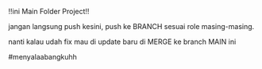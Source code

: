 !!ini Main Folder Project!!

jangan langsung push kesini, push ke BRANCH sesuai role masing-masing.

nanti kalau udah fix mau di update baru di MERGE ke branch MAIN ini



#menyalaabangkuhh
